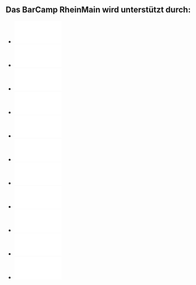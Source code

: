 ## Das BarCamp RheinMain wird unterstützt durch:

 * [![BARTENBACH Kreative Kooperative](./img/bartenbach.png)](http://www.bartenbach.de/)
 * [![DESIGNERDOCK - Personalberatung für Kommunikation und Marketing](./img/designerdock.png)](http://www.designerdock.de/ueber-uns/unsere-vorteile)
 * ![dpc – DESIGN. PRINT. CUT.](./img/dpc.png)
 * [![etecture – digital architects](./img/etecture.png)](http://www.etecture.de/)
 * [![giinco](./img/giinco.png)](http://www.giinco.de/)
 * [![Hahn Air](./img/hahnair.png)](https://www.hahnair.com/)
 * [![LindenKaffee – Service erleben und genießen.](./img/lindenkaffee.png)](http://www.lindenkaffee.com/)
 * [![mediaman //](./img/mediaman.png)](http://mediaman.com/)
 * [![NAMICS](./img/namics.png)](http://www.namics.com/)
 * [![netz98 – new media gmbh](./img/netz98.png)](http://www.netz98.de/)
 * [![Scholz & Volkmer](./img/s-v.png)](http://www.s-v.de/)
